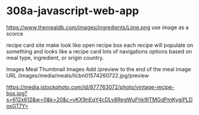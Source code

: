 # 308a-javascript-web-app

https://www.themealdb.com/images/ingredients/Lime.png use image as a scorce

recipe card site
make look like open recipe box
each recipe will populate on something and looks like a recipe card lots of navigations options based on meal type, ingredient, or origin country.

Images
Meal Thumbnail Images
Add /preview to the end of the meal image URL
/images/media/meals/llcbn01574260722.jpg/preview

https://media.istockphoto.com/id/877763072/photo/vintage-recipe-box.jpg?s=612x612&w=0&k=20&c=vKX9nEqY4cDLy8RegWuFhk9ITMGdPmKygiPLDoxGT7Y=
